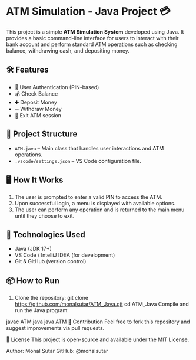 # ATM Simulation - Java Project 💳

This project is a simple **ATM Simulation System** developed using Java. It provides a basic command-line interface for users to interact with their bank account and perform standard ATM operations such as checking balance, withdrawing cash, and depositing money.

## 🛠️ Features

- 🔐 User Authentication (PIN-based)
- 💰 Check Balance
- ➕ Deposit Money
- ➖ Withdraw Money
- 🚪 Exit ATM session

## 📂 Project Structure

- `ATM.java` – Main class that handles user interactions and ATM operations.
- `.vscode/settings.json` – VS Code configuration file.

## 🖥️ How It Works

1. The user is prompted to enter a valid PIN to access the ATM.
2. Upon successful login, a menu is displayed with available options.
3. The user can perform any operation and is returned to the main menu until they choose to exit.

## 🔧 Technologies Used

- Java (JDK 17+)
- VS Code / IntelliJ IDEA (for development)
- Git & GitHub (version control)

## 📦 How to Run

1. Clone the repository:
   git clone https://github.com/monalsutar/ATM_Java.git
   cd ATM_Java
Compile and run the Java program:

javac ATM.java
java ATM
📝 Contribution
Feel free to fork this repository and suggest improvements via pull requests.

📄 License
This project is open-source and available under the MIT License.

Author: Monal Sutar
GitHub: @monalsutar
